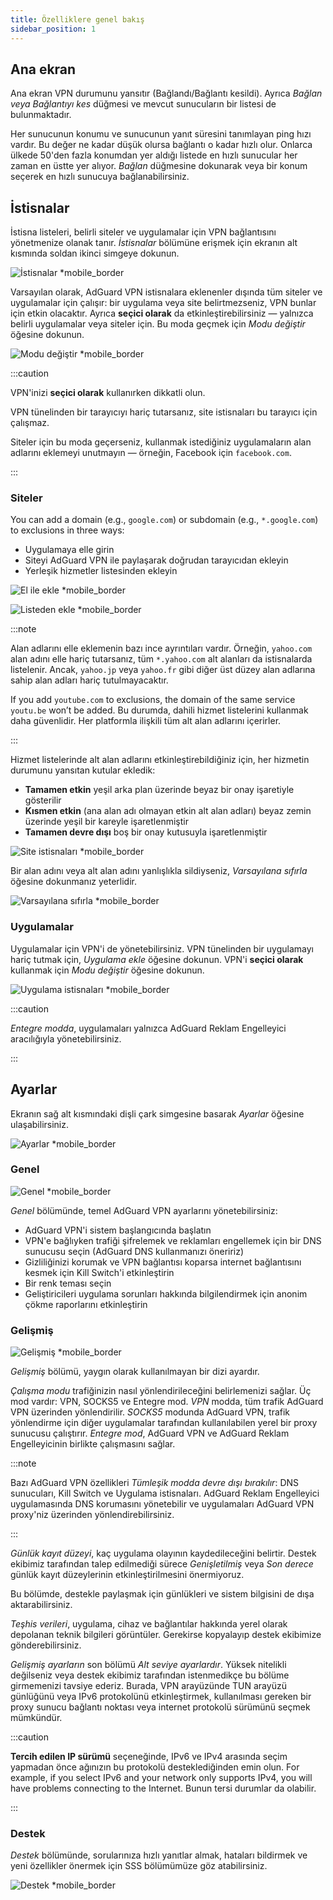 ```yaml
---
title: Özelliklere genel bakış
sidebar_position: 1
---
```


## Ana ekran

Ana ekran VPN durumunu yansıtır (Bağlandı/Bağlantı kesildi). Ayrıca *Bağlan veya Bağlantıyı kes* düğmesi ve mevcut sunucuların bir listesi de bulunmaktadır.

Her sunucunun konumu ve sunucunun yanıt süresini tanımlayan ping hızı vardır. Bu değer ne kadar düşük olursa bağlantı o kadar hızlı olur. Onlarca ülkede 50'den fazla konumdan yer aldığı listede en hızlı sunucular her zaman en üstte yer alıyor. *Bağlan* düğmesine dokunarak veya bir konum seçerek en hızlı sunucuya bağlanabilirsiniz.

## İstisnalar

İstisna listeleri, belirli siteler ve uygulamalar için VPN bağlantısını yönetmenize olanak tanır. *İstisnalar* bölümüne erişmek için ekranın alt kısmında soldan ikinci simgeye dokunun.

![İstisnalar *mobile_border](https://cdn.adtidy.org/content/kb/vpn/android/exclusions.jpg)

Varsayılan olarak, AdGuard VPN istisnalara eklenenler dışında tüm siteler ve uygulamalar için çalışır: bir uygulama veya site belirtmezseniz, VPN bunlar için etkin olacaktır. Ayrıca **seçici olarak** da etkinleştirebilirsiniz — yalnızca belirli uygulamalar veya siteler için. Bu moda geçmek için *Modu değiştir* öğesine dokunun.

![Modu değiştir *mobile_border](https://cdn.adtidy.org/content/kb/vpn/android/change_mode.jpg)

:::caution

VPN'inizi **seçici olarak** kullanırken dikkatli olun.

VPN tünelinden bir tarayıcıyı hariç tutarsanız, site istisnaları bu tarayıcı için çalışmaz.

Siteler için bu moda geçerseniz, kullanmak istediğiniz uygulamaların alan adlarını eklemeyi unutmayın — örneğin, Facebook için `facebook.com`.

:::

### Siteler

You can add a domain (e.g., `google.com`) or subdomain (e.g., `*.google.com`) to exclusions in three ways:

- Uygulamaya elle girin
- Siteyi AdGuard VPN ile paylaşarak doğrudan tarayıcıdan ekleyin
- Yerleşik hizmetler listesinden ekleyin

![El ile ekle *mobile_border](https://cdn.adtidy.org/content/kb/vpn/android/manually.jpg)

![Listeden ekle *mobile_border](https://cdn.adtidy.org/content/kb/vpn/android/from_list.jpg)

:::note

Alan adlarını elle eklemenin bazı ince ayrıntıları vardır. Örneğin, `yahoo.com` alan adını elle hariç tutarsanız, tüm `*.yahoo.com` alt alanları da istisnalarda listelenir. Ancak, `yahoo.jp` veya `yahoo.fr` gibi diğer üst düzey alan adlarına sahip alan adları hariç tutulmayacaktır.

If you add `youtube.com` to exclusions, the domain of the same service `youtu.be` won’t be added. Bu durumda, dahili hizmet listelerini kullanmak daha güvenlidir. Her platformla ilişkili tüm alt alan adlarını içerirler.

:::

Hizmet listelerinde alt alan adlarını etkinleştirebildiğiniz için, her hizmetin durumunu yansıtan kutular ekledik:

- **Tamamen etkin** yeşil arka plan üzerinde beyaz bir onay işaretiyle gösterilir
- **Kısmen etkin** (ana alan adı olmayan etkin alt alan adları) beyaz zemin üzerinde yeşil bir kareyle işaretlenmiştir
- **Tamamen devre dışı** boş bir onay kutusuyla işaretlenmiştir

![Site istisnaları *mobile_border](https://cdn.adtidy.org/content/kb/vpn/android/websites.png)

Bir alan adını veya alt alan adını yanlışlıkla sildiyseniz, *Varsayılana sıfırla* öğesine dokunmanız yeterlidir.

![Varsayılana sıfırla *mobile_border](https://cdn.adtidy.org/content/kb/vpn/android/reset.jpg)

### Uygulamalar

Uygulamalar için VPN'i de yönetebilirsiniz. VPN tünelinden bir uygulamayı hariç tutmak için, *Uygulama ekle* öğesine dokunun. VPN'i **seçici olarak** kullanmak için *Modu değiştir* öğesine dokunun.

![Uygulama istisnaları *mobile_border](https://cdn.adtidy.org/content/kb/vpn/android/apps.jpg)

:::caution

*Entegre modda*, uygulamaları yalnızca AdGuard Reklam Engelleyici aracılığıyla yönetebilirsiniz.

:::

## Ayarlar

Ekranın sağ alt kısmındaki dişli çark simgesine basarak *Ayarlar* öğesine ulaşabilirsiniz.

![Ayarlar *mobile_border](https://cdn.adtidy.org/content/kb/vpn/android/settings.jpg)

### Genel

![Genel *mobile_border](https://cdn.adtidy.org/content/kb/vpn/android/general.jpg)

*Genel* bölümünde, temel AdGuard VPN ayarlarını yönetebilirsiniz:

- AdGuard VPN'i sistem başlangıcında başlatın
- VPN'e bağlıyken trafiği şifrelemek ve reklamları engellemek için bir DNS sunucusu seçin (AdGuard DNS kullanmanızı öneririz)
- Gizliliğinizi korumak ve VPN bağlantısı koparsa internet bağlantısını kesmek için Kill Switch'i etkinleştirin
- Bir renk teması seçin
- Geliştiricileri uygulama sorunları hakkında bilgilendirmek için anonim çökme raporlarını etkinleştirin

### Gelişmiş

![Gelişmiş *mobile_border](https://cdn.adtidy.org/content/kb/vpn/android/advanced.png)

*Gelişmiş* bölümü, yaygın olarak kullanılmayan bir dizi ayardır.

*Çalışma modu* trafiğinizin nasıl yönlendirileceğini belirlemenizi sağlar. Üç mod vardır: VPN, SOCKS5 ve Entegre mod. *VPN* modda, tüm trafik AdGuard VPN üzerinden yönlendirilir. *SOCKS5* modunda AdGuard VPN, trafik yönlendirme için diğer uygulamalar tarafından kullanılabilen yerel bir proxy sunucusu çalıştırır. *Entegre mod*, AdGuard VPN ve AdGuard Reklam Engelleyicinin birlikte çalışmasını sağlar.

:::note

Bazı AdGuard VPN özellikleri *Tümleşik modda devre dışı bırakılır*: DNS sunucuları, Kill Switch ve Uygulama istisnaları. AdGuard Reklam Engelleyici uygulamasında DNS korumasını yönetebilir ve uygulamaları AdGuard VPN proxy'niz üzerinden yönlendirebilirsiniz.

:::

*Günlük kayıt düzeyi*, kaç uygulama olayının kaydedileceğini belirtir. Destek ekibimiz tarafından talep edilmediği sürece *Genişletilmiş* veya *Son derece* günlük kayıt düzeylerinin etkinleştirilmesini önermiyoruz.

Bu bölümde, destekle paylaşmak için günlükleri ve sistem bilgisini de dışa aktarabilirsiniz.

*Teşhis verileri*, uygulama, cihaz ve bağlantılar hakkında yerel olarak depolanan teknik bilgileri görüntüler. Gerekirse kopyalayıp destek ekibimize gönderebilirsiniz.

*Gelişmiş ayarların* son bölümü *Alt seviye ayarlardır*. Yüksek nitelikli değilseniz veya destek ekibimiz tarafından istenmedikçe bu bölüme girmemenizi tavsiye ederiz. Burada, VPN arayüzünde TUN arayüzü günlüğünü veya IPv6 protokolünü etkinleştirmek, kullanılması gereken bir proxy sunucu bağlantı noktası veya internet protokolü sürümünü seçmek mümkündür.

:::caution

**Tercih edilen IP sürümü** seçeneğinde, IPv6 ve IPv4 arasında seçim yapmadan önce ağınızın bu protokolü desteklediğinden emin olun. For example, if you select IPv6 and your network only supports IPv4, you will have problems connecting to the Internet. Bunun tersi durumlar da olabilir.

:::

### Destek

*Destek* bölümünde, sorularınıza hızlı yanıtlar almak, hataları bildirmek ve yeni özellikler önermek için SSS bölümümüze göz atabilirsiniz.

![Destek *mobile_border](https://cdn.adtidy.org/content/kb/vpn/android/support.jpg)
